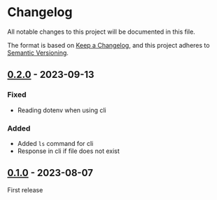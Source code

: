 # Changelog

All notable changes to this project will be documented in this file.

The format is based on [Keep a Changelog](https://keepachangelog.com/en/1.0.0/),
and this project adheres to [Semantic Versioning](https://semver.org/spec/v2.0.0.html).

## [0.2.0] - 2023-09-13

### Fixed

- Reading dotenv when using cli

### Added

- Added `ls` command for cli
- Response in cli if file does not exist


## [0.1.0] - 2023-08-07

First release

[0.1.0]: https://github.com/dobraczka/nephelai/releases/tag/v0.1.0
[0.2.0]: https://github.com/dobraczka/nephelai/releases/tag/v0.2.0
